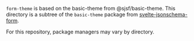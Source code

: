 `form-theme` is based on the basic-theme from @sjsf/basic-theme. This directory is a subtree of the `basic-theme` package from [svelte-jsonschema-form](`https://github.com/x0k/svelte-jsonschema-form`).

For this repository, package managers may vary by directory.
